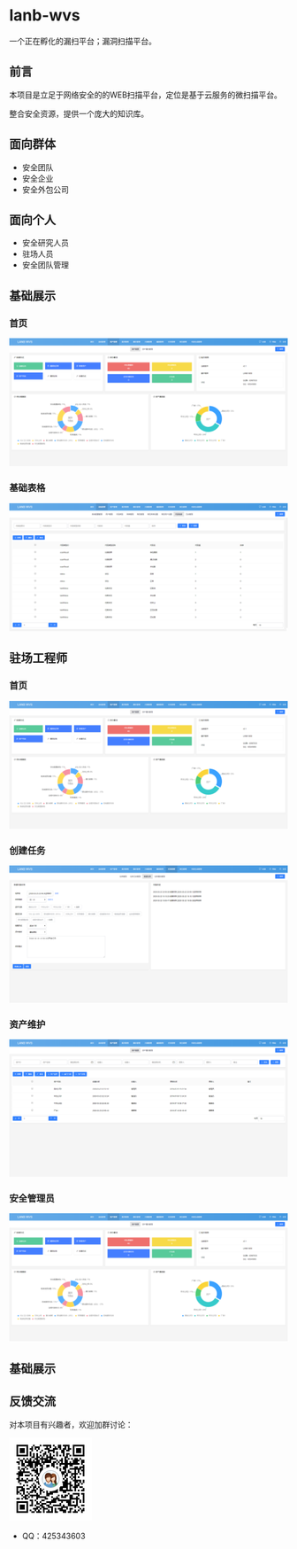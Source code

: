 # lanb-wvs

一个正在孵化的漏扫平台；漏洞扫描平台。

## 前言
本项目是立足于网络安全的的WEB扫描平台，定位是基于云服务的微扫描平台。

整合安全资源，提供一个庞大的知识库。

## 面向群体
- 安全团队
- 安全企业
- 安全外包公司

## 面向个人
- 安全研究人员
- 驻场人员
- 安全团队管理

## 基础展示

### 首页
![首页](./IMG/zcgcs/dashboard.png)

### 基础表格
![基础表格](./IMG/table.png)

## 驻场工程师

### 首页
![驻场工程师首页](./IMG/zcgcs/dashboard.png)

### 创建任务
![创建任务](./IMG/zcgcs/new_task.png)

### 资产维护
![资产维护](./IMG/zcgcs/asset.png)

### 安全管理员

![首页](./IMG/zcgcs/dashboard.png)

## 基础展示

## 反馈交流
对本项目有兴趣者，欢迎加群讨论：

![QQ群：82667033 ](./IMG/qrcode.png)
* QQ：425343603